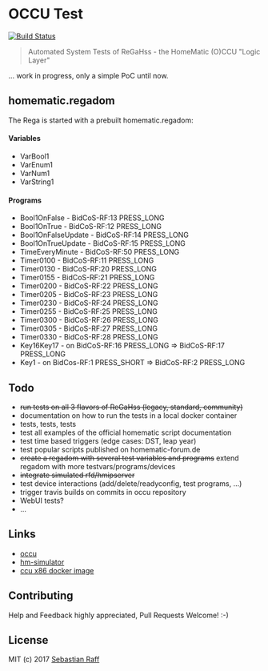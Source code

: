 # OCCU Test

[![Build Status](https://travis-ci.org/hobbyquaker/occu-test.svg?branch=master)](https://travis-ci.org/hobbyquaker/occu-test)

> Automated System Tests of ReGaHss - the HomeMatic (O)CCU "Logic Layer"

... work in progress, only a simple PoC until now.


## homematic.regadom

The Rega is started with a prebuilt homematic.regadom:

#### Variables

* VarBool1
* VarEnum1
* VarNum1
* VarString1

#### Programs

* Bool1OnFalse - BidCoS-RF:13 PRESS_LONG
* Bool1OnTrue - BidCoS-RF:12 PRESS_LONG
* Bool1OnFalseUpdate - BidCoS-RF:14 PRESS_LONG
* Bool1OnTrueUpdate - BidCoS-RF:15 PRESS_LONG
* TimeEveryMinute - BidCoS-RF:50 PRESS_LONG
* Timer0100 - BidCoS-RF:11 PRESS_LONG
* Timer0130 - BidCoS-RF:20 PRESS_LONG
* Timer0155 - BidCoS-RF:21 PRESS_LONG
* Timer0200 - BidCoS-RF:22 PRESS_LONG
* Timer0205 - BidCoS-RF:23 PRESS_LONG
* Timer0230 - BidCoS-RF:24 PRESS_LONG
* Timer0255 - BidCoS-RF:25 PRESS_LONG
* Timer0300 - BidCoS-RF:26 PRESS_LONG
* Timer0305 - BidCoS-RF:27 PRESS_LONG
* Timer0330 - BidCoS-RF:28 PRESS_LONG
* Key16Key17 - on BidCoS-RF:16 PRESS_LONG => BidCoS-RF:17 PRESS_LONG
* Key1 - on BidCos-RF:1 PRESS_SHORT => BidCoS-RF:2 PRESS_LONG


## Todo

* ~~run tests on all 3 flavors of ReGaHss (legacy, standard, community)~~
* documentation on how to run the tests in a local docker container
* tests, tests, tests
* test all examples of the official homematic script documentation
* test time based triggers (edge cases: DST, leap year)
* test popular scripts published on homematic-forum.de
* ~~create a regadom with several test variables and programs~~ extend regadom with more testvars/programs/devices
* ~~integrate simulated rfd/hmipserver~~
* test device interactions (add/delete/readyconfig, test programs, ...)
* trigger travis builds on commits in occu repository
* WebUI tests?
* ...


## Links

* [occu](https://github.com/eq-3/occu)
* [hm-simulator](https://github.com/hobbyquaker/hm-simulator)
* [ccu x86 docker image](https://hub.docker.com/r/litti/ccu2/)


## Contributing

Help and Feedback highly appreciated, Pull Requests Welcome! :-)


## License

MIT (c) 2017 [Sebastian Raff](https://github.com/hobbyquaker)
